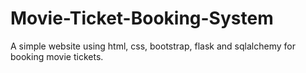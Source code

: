 # Movie-Ticket-Booking-System
A simple website using html, css, bootstrap, flask and sqlalchemy for booking movie tickets.
